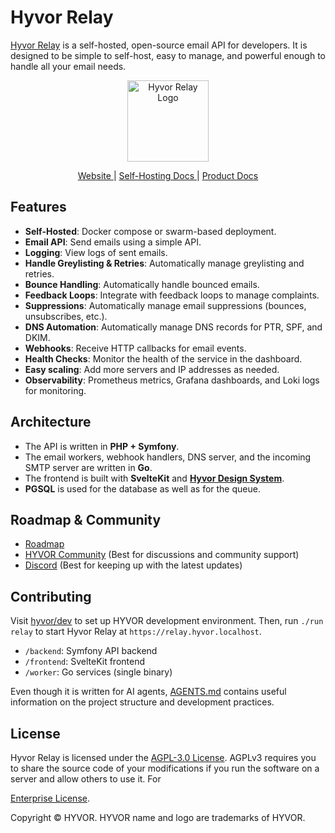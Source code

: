 # Hyvor Relay

[Hyvor Relay](https://relay.hyvor.com) is a self-hosted, open-source email API for developers. It is designed to be simple to self-host, easy to manage, and powerful enough to handle all your email needs.

<p align="center">
  <a href="https://relay.hyvor.com">
    <img src="https://hyvor.com/img/logo.png" alt="Hyvor Relay Logo" width="130"/>
  </a>
</p>

<p align="center">
  <a href="https://relay.hyvor.com">
    Website
  </a>
    <span> | </span>
    <a href="https://relay.hyvor.com/hosting">
    Self-Hosting Docs
  </a>
    <span> | </span>
    <a href="https://relay.hyvor.com/docs">
    Product Docs
  </a>
</p>

## Features

- **Self-Hosted**: Docker compose or swarm-based deployment.
- **Email API**: Send emails using a simple API.
- **Logging**: View logs of sent emails.
- **Handle Greylisting & Retries**: Automatically manage greylisting and retries.
- **Bounce Handling**: Automatically handle bounced emails.
- **Feedback Loops**: Integrate with feedback loops to manage complaints.
- **Suppressions**: Automatically manage email suppressions (bounces, unsubscribes, etc.).
- **DNS Automation**: Automatically manage DNS records for PTR, SPF, and DKIM.
- **Webhooks**: Receive HTTP callbacks for email events.
- **Health Checks**: Monitor the health of the service in the dashboard.
- **Easy scaling**: Add more servers and IP addresses as needed.
- **Observability**: Prometheus metrics, Grafana dashboards, and Loki logs for monitoring.

## Architecture

- The API is written in **PHP + Symfony**.
- The email workers, webhook handlers, DNS server, and the incoming SMTP server are written in **Go**.
- The frontend is built with **SvelteKit** and [**Hyvor Design System**](https://github.com/hyvor/design).
- **PGSQL** is used for the database as well as for the queue.

## Roadmap & Community

- [Roadmap](https://hyvor.com/roadmap)
- [HYVOR Community](https://hyvor.community) (Best for discussions and community support)
- [Discord](https://hyvor.com/discord) (Best for keeping up with the latest updates)

## Contributing

Visit [hyvor/dev](https://github.com/hyvor/dev) to set up HYVOR development environment. Then, run `./run relay` to start Hyvor Relay at `https://relay.hyvor.localhost`.

- `/backend`: Symfony API backend
- `/frontend`: SvelteKit frontend
- `/worker`: Go services (single binary)

Even though it is written for AI agents, [AGENTS.md](https://github.com/hyvor/relay/blob/readme/AGENTS.md) contains useful information on the project structure and development practices.

<!-- ## Performance

TODO -->

## License

Hyvor Relay is licensed under the [AGPL-3.0 License](https://github.com/hyvor/relay/blob/readme/LICENSE). AGPLv3 requires you to share the source code of your modifications if you run the software on a server and allow others to use it. For

[Enterprise License](https://hyvor.com/enterprise).

Copyright © HYVOR. HYVOR name and logo are trademarks of HYVOR.
